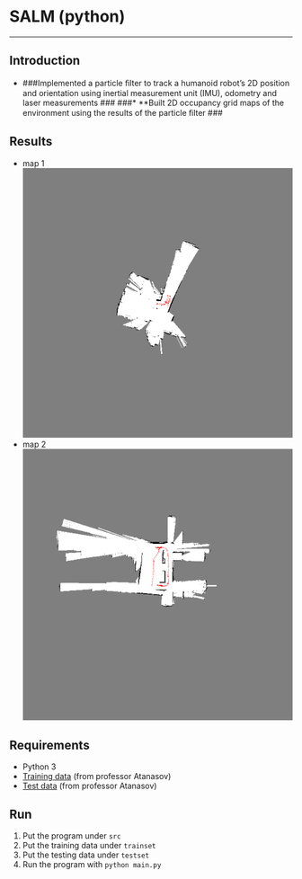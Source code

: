 # **SALM (python)** #
- - -
## **Introduction** ##
* ###Implemented a particle ﬁlter to track a humanoid robot’s 2D position and orientation using inertial measurement unit (IMU), odometry and laser measurements ###
###* **Built 2D occupancy grid maps of the environment using the results of the particle ﬁlter ###

## **Results** ##
* map 1  
![Alt text](img/map1.png)
* map 2  
![Alt text](img/map2.png)

## **Requirements** ##
* Python 3
* [Training data](https://drive.google.com/open?id=0B241vEW29598Zm5LT241b2xLdWs) (from professor Atanasov)
* [Test data](https://drive.google.com/open?id=0B241vEW29598UTJTM2hnMnNfZGs) (from professor Atanasov)

## **Run** ##
1. Put the program under ```src```
2. Put the training data under ```trainset```
3. Put the testing data under ```testset```
4. Run the program with ```python main.py```